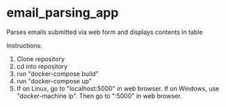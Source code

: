# email_parsing_app
Parses emails submitted via web form and displays contents in table

Instructions:
1. Clone repository
2. cd into repository
3. run "docker-compose build"
4. run "docker-compose up"
5. If on Linux, go to "localhost:5000" in web browser. If on Windows, use "docker-machine ip". Then go to "<result-ip>:5000" in web browser.
